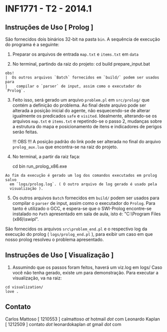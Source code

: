 INF1771 - T2 - 2014.1
=====================

Instruções de Uso [ Prolog ]
----------------------------

  São fornecidos dois binários 32-bit na pasta `bin`. A sequência de execução
    do programa é a seguinte:

  1) Preparar os arquivos de entrada `map.txt` e `items.txt` em `data`
  
  2) No terminal, partindo da raiz do projeto:
      cd build
      prepare_input.bat

    obs!
    |  Os outros arquivos `Batch` fornecidos em `build/` podem ser usados para 
    |    compilar o `parser` de input, assim como o executador do `Prolog`.

  3) Feito isso, será gerado um arquivo `problem.pl` em `src/prolog/` que 
       contém a definição do problema. Ao final deste arquivo pode ser alterada
       a posição inicial do agente, não esquecendo-se de alterar igualmente os
       predicados `safe` e `visited`. 
     Idealmente, alterando-se os arquivos `map.txt` e `items.txt` e repetindo-se
       o passo 2, mudanças sobre a estrutura do mapa e posicionamento de itens
       e indicadores de perigos serão feitas.

     !!! OBS !!!
      A posição padrão do link pode ser alterada no final do arquivo 
        `prolog_aux.lua` que encontra-se na raiz do projeto.

  4) No terminal, a partir da raiz faça:
       
       cd bin
       run_prolog_x86.exe

    Ao fim da execução é gerado um log dos comandos executados em prolog salvo
      em `logs/prolog.log`. ( O outro arquivo de log gerado é usado pela
      visualização ).

  5) Os outros arquivos `Batch` fornecidos em `build/` podem ser usados para
       compilar o `parser` de input, assim como o executador do `Prolog`.
     Para tanto é utilizado o GCC, e espera-se que o SWI-Prolog encontre-se 
       instalado no `Path` apresentado em sala de aula, isto é:
       "C:\Program Files (x86)\swipl\".

  São fornecidos os arquivos `src\problem_end.pl` e o respectivo log da execução
    do prolog ( `logs/prolog_end.pl` ), para exibir um caso em que nosso prolog
    resolveu o problema apresentado.

Instruções de Uso [ Visualização ]
----------------------------------
  
  1) Assumindo que os passos foram feitos, haverá um viz.log em logs/ 
  Caso você não tenha gerado, existe um para demonstração. 
  Para executar a visualização, va na raiz:

    cd visualization/
    love .



Contato
-------

  Carlos Mattoso  [ 1210553 ]
    calmattoso _at_ hotmail _dot_ com
  Leonardo Kaplan [ 1212509 ]
    contato _dot_ leonardokaplan _at_ gmail _dot_ com